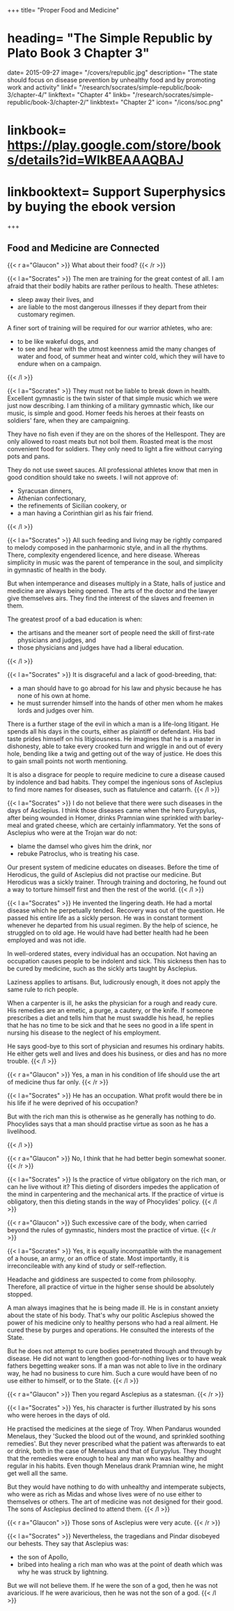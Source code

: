 +++
title= "Proper Food and Medicine"
# heading= "The Simple Republic by Plato Book 3 Chapter 3"
date= 2015-09-27
image= "/covers/republic.jpg"
description= "The state should focus on disease prevention by unhealthy food and by promoting work and activity"
linkf= "/research/socrates/simple-republic/book-3/chapter-4/"
linkftext= "Chapter 4"
linkb= "/research/socrates/simple-republic/book-3/chapter-2/"
linkbtext= "Chapter 2"
icon= "/icons/soc.png"
# linkbook= https://play.google.com/store/books/details?id=WlkBEAAAQBAJ
# linkbooktext= Support Superphysics by buying the ebook version
+++

## Food and Medicine are Connected

{{< r a="Glaucon" >}}
What about their food?
{{< /r >}}


{{< l a="Socrates" >}}
The men are training for the great contest of all. I am afraid that their bodily habits are rather perilous to health. These athletes:
<ul>
  <li>sleep away their lives, and</li>
  <li>are liable to the most dangerous illnesses if they depart from their customary regimen.</li>
</ul>

A finer sort of training will be required for our warrior athletes, who are:
<ul>
  <li>to be like wakeful dogs, and</li>
  <li>to see and hear with the utmost keenness amid the many changes of water and food, of summer heat and winter cold, which they will have to endure when on a campaign.</li>
</ul>
{{< /l >}}



{{< l a="Socrates" >}}
They must not be liable to break down in health. Excellent gymnastic is the twin sister of that simple music which we were just now describing. I am thinking of a military gymnastic which, like our music, is simple and good. Homer feeds his heroes at their feasts on soldiers' fare, when they are campaigning.

They have no fish even if they are on the shores of the Hellespont. They are only allowed to roast meats but not boil them. Roasted meat is the most convenient food for soldiers. They only need to light a fire without carrying pots and pans. 

They do not use sweet sauces. All professional athletes know that men in good condition should take no sweets. I will not approve of:
<ul>
  <li>Syracusan dinners,</li>
  <li>Athenian confectionary,</li>
  <li>the refinements of Sicilian cookery, or</li>
  <li>a man having a Corinthian girl as his fair friend.</li>
</ul>

{{< /l >}}


{{< l a="Socrates" >}}
All such feeding and living may be rightly compared to melody composed in the panharmonic style, and in all the rhythms. There, complexity engendered licence, and here disease. Whereas simplicity in music was the parent of temperance in the soul, and simplicity in gymnastic of health in the body.

But when intemperance and diseases multiply in a State, halls of justice and medicine are always being opened. The arts of the doctor and the lawyer give themselves airs. They find the interest of the slaves and freemen in them.

The greatest proof of a bad education is when:
<ul>
  <li>the artisans and the meaner sort of people need the skill of first-rate physicians and judges, and</li>
  <li>those physicians and judges have had a liberal education.</li>
</ul>

{{< /l >}}



{{< l a="Socrates" >}}
It is disgraceful and a lack of good-breeding, that:
<ul>
  <li>a man should have to go abroad for his law and physic because he has none of his own at home.</li>
  <li>he must surrender himself into the hands of other men whom he makes lords and judges over him.</li>
</ul>

There is a further stage of the evil in which a man is a life-long litigant. He spends all his days in the courts, either as plaintiff or defendant. His bad taste prides himself on his litigiousness. He imagines that he is a master in dishonesty, able to take every crooked turn and wriggle in and out of every hole, bending like a twig and getting out of the way of justice. He does this to gain small points not worth mentioning. <!-- He does not know that it is far higher and nobler to order his life without a napping judge. -->

It is also a disgrace for people to require medicine to cure a disease caused by indolence and bad habits. They compel the ingenious sons of Asclepius to find more names for diseases, such as flatulence and catarrh. 
{{< /l >}}



{{< l a="Socrates" >}}
I do not believe that there were such diseases in the days of Asclepius. I think those diseases came when the hero Eurypylus, after being wounded in Homer, drinks Pramnian wine sprinkled with barley-meal and grated cheese, which are certainly inflammatory. Yet the sons of Asclepius who were at the Trojan war do not:
<!-- <ul>
  <li> , not when a wound has to be cured or during an epidemic.</li>
  <li>fill themselves with waters and winds as if their bodies were a marsh.</li>
</ul> -->
<ul>
  <li>blame the damsel who gives him the drink, nor</li>
  <li>rebuke Patroclus, who is treating his case.</li>
</ul>

Our present system of medicine educates on diseases. Before the time of Herodicus, the guild of Asclepius did not practise our medicine. But Herodicus was a sickly trainer. Through training and doctoring, he found out a way to torture himself first and then the rest of the world.
{{< /l >}}



{{< l a="Socrates" >}}
He invented the lingering death. He had a mortal disease which he perpetually tended. Recovery was out of the question. He passed his entire life as a sickly person. He was in constant torment whenever he departed from his usual regimen. By the help of science, he struggled on to old age. <!-- Old age was the reward for his skill. --> He would have had better health had he been employed and was not idle.
<!-- He could do nothing but attend on himself. -->

In well-ordered states, every individual has an occupation. Not having an occupation causes people to be indolent and sick. This sickness then has to be cured by medicine, such as the sickly arts taught by Asclepius.

Laziness applies to artisans. But, ludicrously enough, it does not apply the same rule to rich people.

When a carpenter is ill, he asks the physician for a rough and ready cure. His remedies are an emetic, a purge, a cautery, or the knife. If someone prescribes a diet and tells him that he must swaddle his head, he replies that he has no time to be sick and that he sees no good in a life spent in nursing his disease to the neglect of his employment.

He says good-bye to this sort of physician and resumes his ordinary habits. He either gets well and lives and does his business, or dies and has no more trouble.
{{< /l >}}


{{< r a="Glaucon" >}}
Yes, a man in his condition of life should use the art of medicine thus far only.
{{< /r >}}


{{< l a="Socrates" >}}
He has an occupation. What profit would there be in his life if he were deprived of his occupation?

But with the rich man this is otherwise as he generally has nothing to do. Phocylides says that a man should practise virtue as soon as he has a livelihood.
<!-- We do not say that a rich man has any specially appointed work to do. -->
{{< /l >}}

{{< r a="Glaucon" >}}
No, I think that he had better begin somewhat sooner.
{{< /r >}}


{{< l a="Socrates" >}}
Is the practice of virtue obligatory on the rich man, or can he live without it? This dieting of disorders impedes the application of the mind in carpentering and the mechanical arts.  If the practice of virtue is obligatory, then this dieting stands in the way of Phocylides' policy<!-- feeling -->.
{{< /l >}}

{{< r a="Glaucon" >}}
Such excessive care of the body, when carried beyond the rules of gymnastic, hinders most the practice of virtue.
{{< /r >}}


{{< l a="Socrates" >}}
Yes, it is equally incompatible with the management of a house, an army, or an office of state. Most importantly, it is irreconcileable with any kind of study or self-reflection.

Headache and giddiness are suspected to come from philosophy. Therefore, all practice of virtue in the higher sense should be absolutely stopped.

A man always imagines that he is being made ill. He is in constant anxiety about the state of his body. That's why our politic Asclepius showed the power of his medicine only to healthy persons who had a real ailment. He cured these by purges and operations. He consulted the interests of the State.

But he does not attempt to cure bodies penetrated through and through by disease<!-- by gradual processes of evacuation and infusion -->. He did not want to lengthen good-for-nothing lives or to have weak fathers begetting weaker sons. If a man was not able to live in the ordinary way, he had no business to cure him. Such a cure would have been of no use either to himself, or to the State.
{{< /l >}}


{{< r a="Glaucon" >}}
Then you regard Asclepius as a statesman.
{{< /r >}}


{{< l a="Socrates" >}}
Yes, his character is further illustrated by his sons who were heroes in the days of old.

He practised the medicines at the siege of Troy. When Pandarus wounded Menelaus, they 'Sucked the blood out of the wound, and sprinkled soothing remedies'. But they never prescribed what the patient was afterwards to eat or drink, both in the case of Menelaus and that of Eurypylus. They thought that the remedies were enough to heal any man who was healthy and regular in his habits. Even though Menelaus drank Pramnian wine, he might get well all the same.

But they would have nothing to do with unhealthy and intemperate subjects, who were as rich as Midas and whose lives were of no use either to themselves or others. The art of medicine was not designed for their good. The sons of Asclepius declined to attend them.
{{< /l >}}


{{< r a="Glaucon" >}}
Those sons of Asclepius were very acute.
{{< /r >}}

{{< l a="Socrates" >}}
Nevertheless, the tragedians and Pindar disobeyed our behests. They say that Asclepius was:
<ul>
  <li>the son of Apollo,</li>
  <li>bribed into healing a rich man who was at the point of death which was why he was struck by lightning.</li>
</ul>

But we will not believe them. If he were the son of a god, then he was not avaricious. If he were avaricious, then he was not the son of a god.
{{< /l >}}
